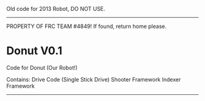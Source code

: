 Old code for 2013 Robot, DO NOT USE.

--------------------------------

PROPERTY OF FRC TEAM #4849!
If found, return home please.

Donut V0.1
=======

Code for Donut (Our Robot!)

Contains:
Drive Code (Single Stick Drive)
Shooter Framework 
Indexer Framework

--------------------------------
